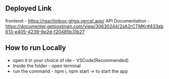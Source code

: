 ## Deployed Link
frontend - https://reachinbox-ghgq.vercel.app/
API Documentation - https://documenter.getpostman.com/view/30630244/2sA2rCTMKr#433eb613-e405-4239-9e2d-f20485b31b27

## How to run Locally
- open it in your choice of ide - VSCode(Recommended)
- Inside the folder - open terminal
- run the command - npm i, npm start -> to start the app
